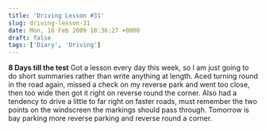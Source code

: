 ```yaml
---
title: 'Driving Lesson #31'
slug: driving-lesson-31
date: Mon, 16 Feb 2009 18:36:27 +0000
draft: false
tags: ['Diary', 'Driving']
---
```


**8 Days till the test** Got a lesson every day this week, so I am just going to do short summaries rather than write anything at length. Aced turning round in the road again, missed a check on my reverse park and went too close, then too wide then got it right on reverse round the corner. Also had a tendency to drive a little to far right on faster roads, must remember the two points on the windscreen the markings should pass through. Tomorrow is bay parking more reverse parking and reverse round a corner.